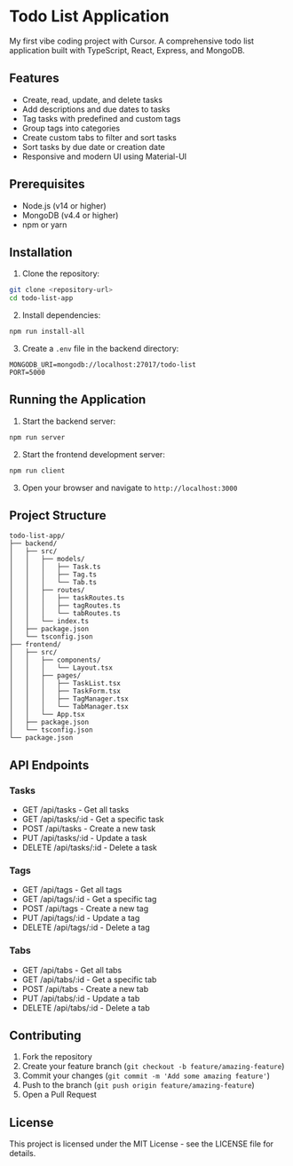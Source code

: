 # Todo List Application

My first vibe coding project with Cursor.
A comprehensive todo list application built with TypeScript, React, Express, and MongoDB.

## Features

- Create, read, update, and delete tasks
- Add descriptions and due dates to tasks
- Tag tasks with predefined and custom tags
- Group tags into categories
- Create custom tabs to filter and sort tasks
- Sort tasks by due date or creation date
- Responsive and modern UI using Material-UI

## Prerequisites

- Node.js (v14 or higher)
- MongoDB (v4.4 or higher)
- npm or yarn

## Installation

1. Clone the repository:
```bash
git clone <repository-url>
cd todo-list-app
```

2. Install dependencies:
```bash
npm run install-all
```

3. Create a `.env` file in the backend directory:
```env
MONGODB_URI=mongodb://localhost:27017/todo-list
PORT=5000
```

## Running the Application

1. Start the backend server:
```bash
npm run server
```

2. Start the frontend development server:
```bash
npm run client
```

3. Open your browser and navigate to `http://localhost:3000`

## Project Structure

```
todo-list-app/
├── backend/
│   ├── src/
│   │   ├── models/
│   │   │   ├── Task.ts
│   │   │   ├── Tag.ts
│   │   │   └── Tab.ts
│   │   ├── routes/
│   │   │   ├── taskRoutes.ts
│   │   │   ├── tagRoutes.ts
│   │   │   └── tabRoutes.ts
│   │   └── index.ts
│   ├── package.json
│   └── tsconfig.json
├── frontend/
│   ├── src/
│   │   ├── components/
│   │   │   └── Layout.tsx
│   │   ├── pages/
│   │   │   ├── TaskList.tsx
│   │   │   ├── TaskForm.tsx
│   │   │   ├── TagManager.tsx
│   │   │   └── TabManager.tsx
│   │   └── App.tsx
│   ├── package.json
│   └── tsconfig.json
└── package.json
```

## API Endpoints

### Tasks
- GET /api/tasks - Get all tasks
- GET /api/tasks/:id - Get a specific task
- POST /api/tasks - Create a new task
- PUT /api/tasks/:id - Update a task
- DELETE /api/tasks/:id - Delete a task

### Tags
- GET /api/tags - Get all tags
- GET /api/tags/:id - Get a specific tag
- POST /api/tags - Create a new tag
- PUT /api/tags/:id - Update a tag
- DELETE /api/tags/:id - Delete a tag

### Tabs
- GET /api/tabs - Get all tabs
- GET /api/tabs/:id - Get a specific tab
- POST /api/tabs - Create a new tab
- PUT /api/tabs/:id - Update a tab
- DELETE /api/tabs/:id - Delete a tab

## Contributing

1. Fork the repository
2. Create your feature branch (`git checkout -b feature/amazing-feature`)
3. Commit your changes (`git commit -m 'Add some amazing feature'`)
4. Push to the branch (`git push origin feature/amazing-feature`)
5. Open a Pull Request

## License

This project is licensed under the MIT License - see the LICENSE file for details. 
